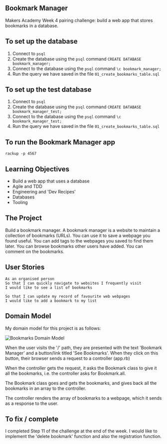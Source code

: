 ## Bookmark Manager

Makers Academy Week 4 pairing challenge: build a web app that stores bookmarks in a database.

## To set up the database

1. Connect to `psql`
2. Create the database using the `psql` command `CREATE DATABASE bookmark_manager;`
3. Connect to the database using the `psql` command `\c bookmark_manager;`
4. Run the query we have saved in the file `01_create_bookmarks_table.sql`

## To set up the test database

1. Connect to `psql`
2. Create the database using the `psql` command `CREATE DATABASE bookmark_manager_test;`
3. Connect to the database using the `psql` command `\c bookmark_manager_test;`
4. Run the query we have saved in the file `01_create_bookmarks_table.sql`

## To run the Bookmark Manager app

```
rackup -p 4567
```

## Learning Objectives

* Build a web app that uses a database
* Agile and TDD
* Engineering and 'Dev Recipes'
* Databases
* Tooling

## The Project

Build a bookmark manager. A bookmark manager is a website to maintain a collection of bookmarks (URLs). You can use it to save a webpage you found useful. You can add tags to the webpages you saved to find them later. You can browse bookmarks other users have added. You can comment on the bookmarks.

## User Stories
```
As an organised person
So that I can quickly navigate to websites I frequently visit
I would like to see a list of bookmarks
```

```As an organised person
So that I can update my record of favourite web webpages
I would like to add a bookmark to my list
```

## Domain Model

My domain model for this project is as follows:

![Bookmarks Domain Model](https://user-images.githubusercontent.com/46907218/56836857-5698ef80-6870-11e9-9f68-27f6e3c95c13.png)

When the user visits the '/' path, they are presented with the text 'Bookmark Manager' and a button/link titled 'See Bookmarks'. When they click on this button, their browser sends a request to a controller (app.rb)

When the controller gets the request, it asks the Bookmark class to give it all the bookmarks, i.e. the controller asks for Bookmark.all.

The Bookmark class goes and gets the bookmarks, and gives back all the bookmarks in an array to the controller.

The controller renders the array of bookmarks to a webpage, which it sends as a response to the user.

## To fix / complete

I completed Step 11 of the challenge at the end of the week. I would like to implement the 'delete bookmark' function and also the registration function. 
